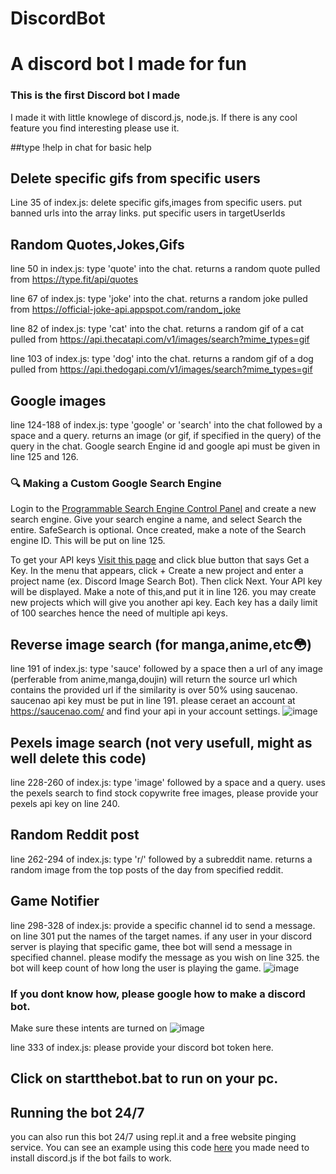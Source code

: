 # DiscordBot
# A discord bot I made for fun 
### This is the first Discord bot I made
I made it with little  knowlege of discord.js, node.js.
If there is any cool feature you find interesting please use it.

##type !help in chat for basic help

## Delete specific gifs from specific users
Line 35 of index.js: delete specific gifs,images from specific users. put banned urls into the array links. put specific users in targetUserIds

## Random Quotes,Jokes,Gifs
line 50 in index.js: type 'quote' into the chat. returns a random quote pulled from https://type.fit/api/quotes

line 67 of index.js: type 'joke' into the chat. returns a random joke pulled from https://official-joke-api.appspot.com/random_joke

line 82 of index.js: type 'cat' into the chat. returns a random gif of a cat pulled from https://api.thecatapi.com/v1/images/search?mime_types=gif

line 103 of index.js: type 'dog' into the chat. returns a random gif of a dog pulled from https://api.thedogapi.com/v1/images/search?mime_types=gif

## Google images
line 124-188 of index.js: type 'google' or 'search' into the chat followed by a space and a query. returns an image (or gif, if specified in the query) of the query in the chat. 
Google search Engine id and google api must be given in line 125 and 126. 
### 🔍 Making a Custom Google Search Engine
Login to the [Programmable Search Engine Control Panel](https://programmablesearchengine.google.com/) and create a new search engine.
Give your search engine a name, and select Search the entire. SafeSearch is optional.
Once created, make a note of the Search engine ID. This will be put on line 125.

To get your API keys [Visit this page](https://developers.google.com/custom-search/v1/overview#api_key) and click blue button that says Get a Key.
In the menu that appears, click + Create a new project and enter a project name (ex. Discord Image Search Bot). Then click Next.
Your API key will be displayed. Make a note of this,and put it in line 126. you may create new projects which will give you another api key. Each key has a daily limit of 100 searches hence the need of multiple api keys.

## Reverse image search (for manga,anime,etc😳)
line 191 of index.js: type 'sauce' followed by a space then a url of any image (perferable from anime,manga,doujin) will return the source url which contains the provided url if the similarity is over 50% using saucenao. 
saucenao api key must be put in line 191. please ceraet an account at https://saucenao.com/ and find your api in your account settings.
![image](https://github.com/sankeer-28/DiscordBot/assets/112449287/9565dc22-ca30-4692-9cfb-2ca40fe1fbdd)


## Pexels image search (not very usefull, might as well delete this code)
line 228-260 of index.js: type 'image' followed by a space and a query. uses the pexels search to find stock copywrite free images, please provide your pexels api key on line 240.

## Random Reddit post
line 262-294 of index.js: type 'r/' followed by a subreddit name. returns a random image from the top posts of the day from specified reddit.

## Game Notifier
line 298-328 of index.js: provide a specific channel id to send a message. on line 301 put the names of the target names. if any user in your discord server is playing that specific game, thee bot will send a message in 
specified channel. please modify the message as you wish on line 325. the bot will keep count of how long the user is playing the game.
![image](https://github.com/sankeer-28/DiscordBot/assets/112449287/08efa1d5-1084-4843-a794-057cdce9d6a5)


### If you dont know how, please google how to make a discord bot.
Make sure these intents are turned on ![image](https://github.com/sankeer-28/DiscordBot/assets/112449287/18afdf07-fa72-4a18-876c-1f25d6b1e4f1)

line 333 of index.js: please provide your discord bot token here. 

## Click on startthebot.bat to run on your pc. 
## Running the bot 24/7
you can also run this bot 24/7 using repl.it and a free website pinging service. 
You can see an example using this code [here](https://replit.com/@sankeer28/discord-bot-example?v=1)
you made need to install discord.js if the bot fails to work.

